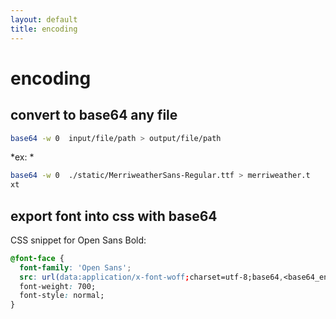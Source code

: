 ```yaml
---
layout: default
title: encoding
---
```

# encoding
## convert to base64 any file
```bash
base64 -w 0  input/file/path > output/file/path

```

*ex: *
```bash
base64 -w 0  ./static/MerriweatherSans-Regular.ttf > merriweather.t  
xt

```


## export font into css with base64
CSS snippet for Open Sans Bold: 

```css
@font-face {
  font-family: 'Open Sans';
  src: url(data:application/x-font-woff;charset=utf-8;base64,<base64_encoded>) format('woff');
  font-weight: 700;
  font-style: normal;
}
```
